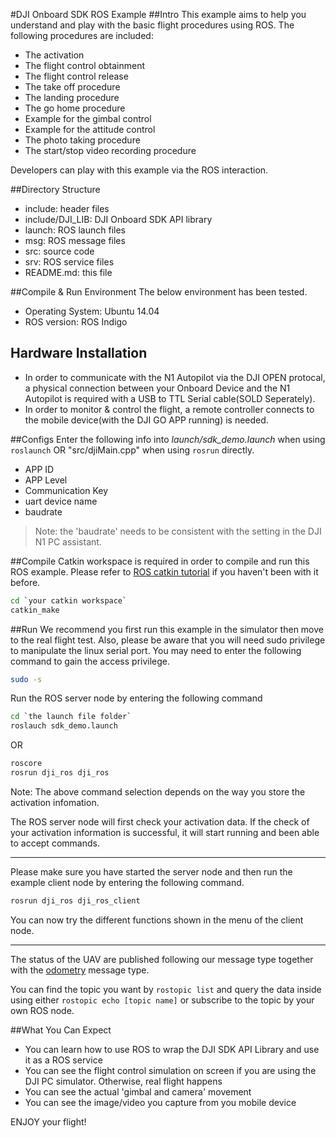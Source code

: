 #DJI Onboard SDK ROS Example
##Intro
This example aims to help you understand and play with the basic flight procedures using ROS. The following procedures are included:
* The activation
* The flight control obtainment
* The flight control release
* The take off procedure
* The landing procedure
* The go home procedure
* Example for the gimbal control
* Example for the attitude control
* The photo taking procedure
* The start/stop video recording procedure

Developers can play with this example via the ROS interaction.

##Directory Structure
* include: header files
* include/DJI_LIB: DJI Onboard SDK API library
* launch: ROS launch files
* msg: ROS message files
* src: source code
* srv: ROS service files
* README.md: this file

##Compile & Run Environment
The below environment has been tested.
* Operating System: Ubuntu 14.04
* ROS version: ROS Indigo

## Hardware Installation
* In order to communicate with the N1 Autopilot via the DJI OPEN protocal, a physical connection between your Onboard Device and the N1 Autopilot is required with a USB to TTL Serial cable(SOLD Seperately).
* In order to monitor & control the flight, a remote controller connects to the mobile device(with the DJI GO APP running) is needed.

##Configs
Enter the following info into *launch/sdk_demo.launch* when using `roslaunch` OR "src/djiMain.cpp" when using `rosrun` directly.
* APP ID
* APP Level
* Communication Key
* uart device name
* baudrate

>Note: the 'baudrate' needs to be consistent with the setting in the DJI N1 PC assistant.

##Compile
Catkin workspace is required in order to compile and run this ROS example.
Please refer to [ROS catkin tutorial](http://wiki.ros.org/catkin/Tutorials) if you haven't been with it before.

~~~bash
cd `your catkin workspace`
catkin_make
~~~

##Run
We recommend you first run this example in the simulator then move to the real flight test. Also, please be aware that you will need sudo privilege to manipulate the linux serial port. You may need to enter the following command to gain the access privilege.

~~~bash
sudo -s
~~~

Run the ROS server node by entering the following command

~~~bash
cd `the launch file folder`
roslauch sdk_demo.launch
~~~

OR 

~~~bash
roscore
rosrun dji_ros dji_ros
~~~

Note: The above command selection depends on the way you store the activation infomation.

The ROS server node will first check your activation data. If the check of your activation information is successful, it will start running and been able to accept commands.

---
Please make sure you have started the server node and then run the example client node by entering the following command.

~~~bash
rosrun dji_ros dji_ros_client
~~~

You can now try the different functions shown in the menu of the client node.

---

The status of the UAV are published following our message type together with the [odometry](http://docs.ros.org/api/nav_msgs/html/msg/Odometry.html) message type. 

You can find the topic you want by `rostopic list` and query the data inside using either `rostopic echo [topic name]` or subscribe to the topic by your own ROS node.

##What You Can Expect
* You can learn how to use ROS to wrap the DJI SDK API Library and use it as a ROS service
* You can see the flight control simulation on screen if you are using the DJI PC simulator. Otherwise, real flight happens
* You can see the actual 'gimbal and camera' movement
* You can see the image/video you capture from you mobile device

ENJOY your flight!
